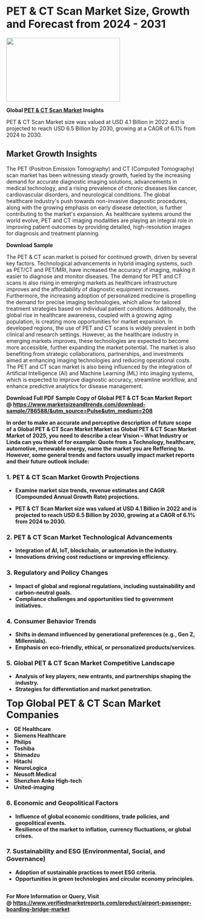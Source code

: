 <H1>PET & CT Scan Market Size, Growth and Forecast from 2024 - 2031</H1><img class="aligncenter size-medium wp-image-584254" src="https://thirdeyenews.in/wp-content/uploads/2024/09/Global-Market-Research-300x168.jpeg" alt="" width="300" height="168" /><p><strong>Global&nbsp;<a href="https://www.marketsizeandtrends.com/download-sample/786588/&amp;utm_source=Pulse&amp;utm_medium=208">PET & CT Scan Market</a> Insights</strong></p><p>PET & CT Scan Market size was valued at USD 4.1 Billion in 2022 and is projected to reach USD 6.5 Billion by 2030, growing at a CAGR of 6.1% from 2024 to 2030.</p><p><h2>Market Growth Insights</h2> <p>The PET (Positron Emission Tomography) and CT (Computed Tomography) scan market has been witnessing steady growth, fueled by the increasing demand for accurate diagnostic imaging solutions, advancements in medical technology, and a rising prevalence of chronic diseases like cancer, cardiovascular disorders, and neurological conditions. The global healthcare industry's push towards non-invasive diagnostic procedures, along with the growing emphasis on early disease detection, is further contributing to the market's expansion. As healthcare systems around the world evolve, PET and CT imaging modalities are playing an integral role in improving patient outcomes by providing detailed, high-resolution images for diagnosis and treatment planning.</p> <p><strong>Download Sample</strong></p> <p>The PET & CT scan market is poised for continued growth, driven by several key factors. Technological advancements in hybrid imaging systems, such as PET/CT and PET/MRI, have increased the accuracy of imaging, making it easier to diagnose and monitor diseases. The demand for PET and CT scans is also rising in emerging markets as healthcare infrastructure improves and the affordability of diagnostic equipment increases. Furthermore, the increasing adoption of personalized medicine is propelling the demand for precise imaging technologies, which allow for tailored treatment strategies based on individual patient conditions. Additionally, the global rise in healthcare awareness, coupled with a growing aging population, is creating more opportunities for market expansion. In developed regions, the use of PET and CT scans is widely prevalent in both clinical and research settings. However, as the healthcare industry in emerging markets improves, these technologies are expected to become more accessible, further expanding the market potential. The market is also benefiting from strategic collaborations, partnerships, and investments aimed at enhancing imaging technologies and reducing operational costs. The PET and CT scan market is also being influenced by the integration of Artificial Intelligence (AI) and Machine Learning (ML) into imaging systems, which is expected to improve diagnostic accuracy, streamline workflow, and enhance predictive analytics for disease management.</p> <p><strong></p><p><span class=""><strong>Download Full PDF Sample Copy of Global PET & CT Scan Market Report</strong> @ <a href="https://www.marketsizeandtrends.com/download-sample/786588/&amp;utm_source=Pulse&amp;utm_medium=208" target="_blank">https://www.marketsizeandtrends.com/download-sample/786588/&amp;utm_source=Pulse&amp;utm_medium=208</a></span></p><p>In order to make an accurate and perceptive description of future scope of a Global&nbsp;PET & CT Scan Market Market as Global&nbsp;PET & CT Scan Market Market of 2025, you need to describe a clear Vision &ndash; What Industry or Linda can you think of for example: Quote from a Technology, healthcare, automotive, renewable energy, name the market you are Reffering to. However, some general trends and factors usually impact market reports and their future outlook include:</p><h3>1.&nbsp;<strong>PET & CT Scan Market Growth Projections</strong></h3><ul><li>Examine market size trends, revenue estimates and CAGR (Compounded Annual Growth Rate) projections.</li><li><p>PET & CT Scan Market size was valued at USD 4.1 Billion in 2022 and is projected to reach USD 6.5 Billion by 2030, growing at a CAGR of 6.1% from 2024 to 2030.</p></li></ul><h3>2.&nbsp;<strong>PET & CT Scan Market Technological Advancements</strong></h3><ul><li>Integration of AI, IoT, blockchain, or automation in the industry.</li><li>Innovations driving cost reductions or improving efficiency.</li></ul><h3>3.&nbsp;<strong>Regulatory and Policy Changes</strong></h3><ul><li>Impact of global and regional regulations, including sustainability and carbon-neutral goals.</li><li>Compliance challenges and opportunities tied to government initiatives.</li></ul><h3>4.&nbsp;<strong>Consumer Behavior Trends</strong></h3><ul><li>Shifts in demand influenced by generational preferences (e.g., Gen Z, Millennials).</li><li>Emphasis on eco-friendly, ethical, or personalized products/services.</li></ul><h3>5.&nbsp;<strong>Global PET & CT Scan Market Competitive Landscape</strong></h3><ul><li>Analysis of key players, new entrants, and partnerships shaping the industry.</li><li>Strategies for differentiation and market penetration.</li></ul><p data-pm-slice="1 1 []"><span style="color: inherit; font-family: inherit; font-size: 25px;">Top Global PET & CT Scan Market Companies</span></p><div class="" data-test-id=""><p><li>GE Healthcare</li><li> Siemens Healthcare</li><li> Philips</li><li> Toshiba</li><li> Shimadzu</li><li> Hitachi</li><li> NeuroLogica</li><li> Neusoft Medical</li><li> Shenzhen Anke High-tech</li><li> United-imaging</li></p></div><h3>6.&nbsp;<strong>Economic and Geopolitical Factors</strong></h3><ul><li>Influence of global economic conditions, trade policies, and geopolitical events.</li><li>Resilience of the market to inflation, currency fluctuations, or global crises.</li></ul><h3>7.&nbsp;<strong>Sustainability and ESG (Environmental, Social, and Governance)</strong></h3><ul><li>Adoption of sustainable practices to meet ESG criteria.</li><li>Opportunities in green technologies and circular economy principles.</li></ul><h2><strong style="font-size: 14px;">For More Information or Query, Visit @&nbsp;</strong><a style="background-color: #ffffff; font-size: 14px;" href="https://www.marketsizeandtrends.com/report/pet-and-ct-scan-market/" target="_blank">https://www.verifiedmarketreports.com/product/airport-passenger-boarding-bridge-market</a></h2>

